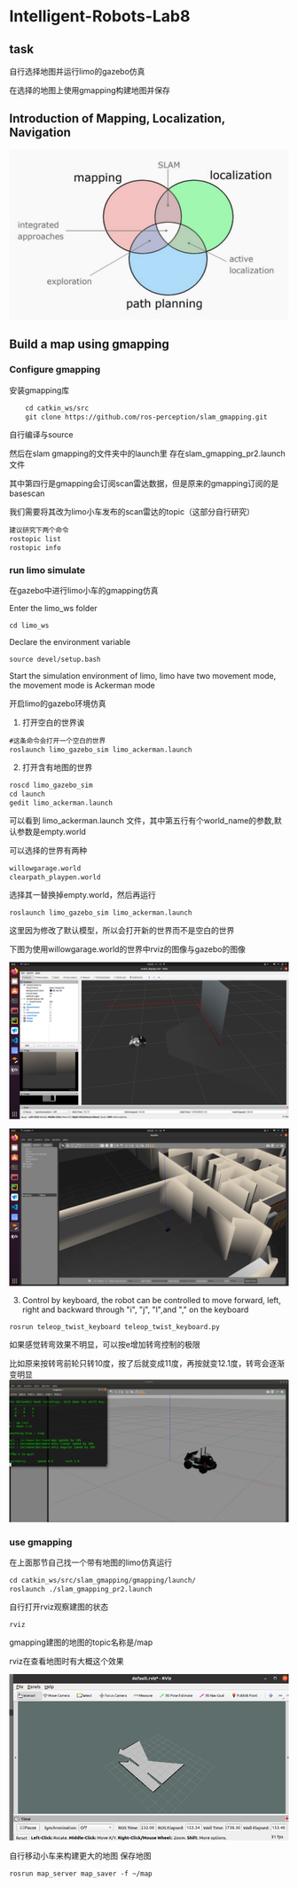 # Intelligent-Robots-Lab8

## task

自行选择地图并运行limo的gazebo仿真

在选择的地图上使用gmapping构建地图并保存

## Introduction of Mapping, Localization, Navigation

<img src="README.assets/image-20220806110718629.png" alt="image-20220806110718629" style="zoom:50%;" />

## **Build a map using gmapping**


### Configure gmapping
安装gmapping库
```commandline
    cd catkin_ws/src    
    git clone https://github.com/ros-perception/slam_gmapping.git
```
自行编译与source

然后在slam gmapping的文件夹中的launch里 存在slam_gmapping_pr2.launch文件

其中第四行是gmapping会订阅scan雷达数据，但是原来的gmapping订阅的是basescan

我们需要将其改为limo小车发布的scan雷达的topic（这部分自行研究）

```commandline
建议研究下两个命令
rostopic list
rostopic info

```
### run limo simulate
在gazebo中进行limo小车的gmapping仿真

Enter the limo_ws folder

```
cd limo_ws
```

Declare the environment variable

```
source devel/setup.bash
```

Start the simulation environment of limo, limo have two movement mode, the movement mode is Ackerman mode

开启limo的gazebo环境仿真
1. 打开空白的世界诶
```
#这条命令会打开一个空白的世界
roslaunch limo_gazebo_sim limo_ackerman.launch
```
2. 打开含有地图的世界

```
roscd limo_gazebo_sim
cd launch
gedit limo_ackerman.launch
```
可以看到 limo_ackerman.launch 文件，其中第五行有个world_name的参数,默认参数是empty.world

可以选择的世界有两种
```
willowgarage.world
clearpath_playpen.world
```
选择其一替换掉empty.world，然后再运行
```
roslaunch limo_gazebo_sim limo_ackerman.launch
```
这里因为修改了默认模型，所以会打开新的世界而不是空白的世界

下图为使用willowgarage.world的世界中rviz的图像与gazebo的图像

![img](./images/img4.png) 

![img](./images/img5.png) 



3. Control by keyboard, the robot can be controlled to move forward, left, right and backward through "i", "j", "l",and "," on the keyboard

```
rosrun teleop_twist_keyboard teleop_twist_keyboard.py 
```
如果感觉转弯效果不明显，可以按e增加转弯控制的极限

比如原来按转弯前轮只转10度，按了后就变成11度，再按就变12.1度，转弯会逐渐变明显
![img](./images/img2.png) 



### use gmapping

在上面那节自己找一个带有地图的limo仿真运行

```commandline
cd catkin_ws/src/slam_gmapping/gmapping/launch/
roslaunch ./slam_gmapping_pr2.launch 
```

自行打开rviz观察建图的状态
```commandline
rviz
```
gmapping建图的地图的topic名称是/map

rviz在查看地图时有大概这个效果

![img](./images/img1.png) 

自行移动小车来构建更大的地图
保存地图

```commandline
rosrun map_server map_saver -f ~/map
```

